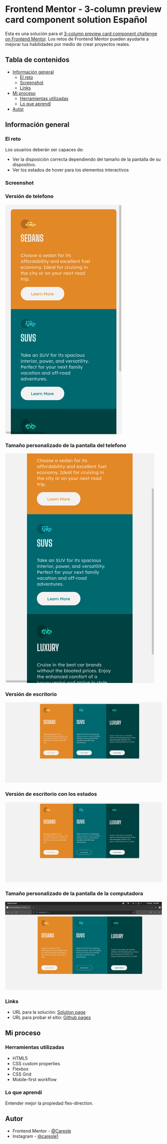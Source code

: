 # Frontend Mentor - 3-column preview card component solution Español

Esta es una solución para el [3-column preview card component challenge on Frontend Mentor](https://www.frontendmentor.io/challenges/3column-preview-card-component-pH92eAR2-). Los retos de Frontend Mentor pueden ayudarte a mejorar tus habilidades por medio de crear proyectos reales.

## Tabla de contenidos
- [Información general](#información-general)
  - [El reto](#el-reto)
  - [Screenshot](#screenshot)
  - [Links](#links)
- [Mi proceso](#mi-proceso)
  - [Herramientas utilizadas](#herramientas-utilizadas)
  - [Lo que aprendí](#lo-que-aprendí)
- [Autor](#autor)

## Información general

### El reto

Los usuarios deberán ser capaces de:

- Ver la disposición correcta dependiendo del tamaño de la pantalla de su dispositivo.
- Ver los estados de hover para los elementos interactivos

### Screenshot

### Versión de telefono

![](./readme-src/mobile-version.png)

### Tamaño personalizado de la pantalla del telefono 

![](./readme-src/mobile-custom-size.png)

### Versión de escritorio

![](./readme-src/desktop-version.png)

### Versión de escritorio con los estados

![](./readme-src/desktop-hover-version.png)

### Tamaño personalizado de la pantalla de la computadora

![](./readme-src/desktop-custom-size.png)

### Links
- URL para la solución: [Solution page](https://www.frontendmentor.io/solutions/html-css-BhYI3t-BB)
- URL para probar el sitio: [Github pages](https://caresle.github.io/3-column-preview-card-component/)

## Mi proceso

### Herramientas utilizadas

- HTML5
- CSS custom properties
- Flexbox
- CSS Grid
- Mobile-first workflow

### Lo que aprendí

Entender mejor la propiedad flex-direction.

## Autor

- Frontend Mentor - [@Caresle](https://www.frontendmentor.io/profile/Caresle)
- Instagram - [@caresle1](https://instagram.com/caresle1)